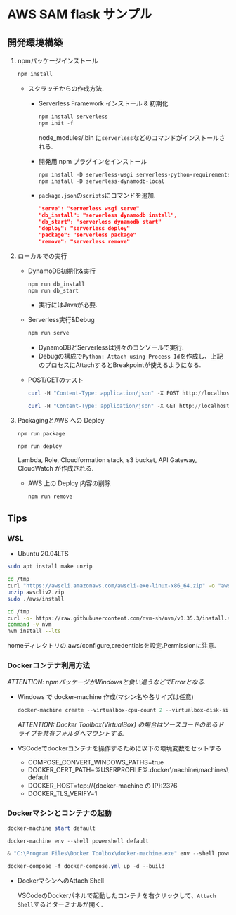 # AWS SAM flask サンプル

## 開発環境構築

1. npmパッケージインストール

   ```powershell
   npm install
   ```

   - スクラッチからの作成方法.
      - Serverless Framework インストール & 初期化

         ```powershell
         npm install serverless
         npm init -f
         ```

         node_modules/.bin に`serverless`などのコマンドがインストールされる.

      - 開発用 npm プラグインをインストール

         ```powershell
         npm install -D serverless-wsgi serverless-python-requirements serverless-offline-python
         npm install -D serverless-dynamodb-local
         ```

      - `package.json`の`scripts`にコマンドを追加.

         ```json
         "serve": "serverless wsgi serve"
         "db_install": "serverless dynamodb install",
         "db_start": "serverless dynamodb start"
         "deploy": "serverless deploy"
         "package": "serverless package"
         "remove": "serverless remove"
         ```

2. ローカルでの実行

   - DynamoDB初期化&実行

      ```powershell
      npm run db_install
      npm run db_start
      ```

      - 実行にはJavaが必要.

   - Serverless実行&Debug

      ```powershell
      npm run serve
      ```

      - DynamoDBとServerlessは別々のコンソールで実行.
      - Debugの構成で`Python: Attach using Process Id`を作成し、上記のプロセスにAttachするとBreakpointが使えるようになる.

   - POST/GETのテスト

      ```powershell
      curl -H "Content-Type: application/json" -X POST http://localhost:5000/users -d '{"userId": "alexdebrie1", "name": "Alex DeBrie"}'
      ```

      ```powershell
      curl -H "Content-Type: application/json" -X GET http://localhost:5000/users/alexdebrie1
      ```

3. PackagingとAWS への Deploy

   ```powershell
   npm run package
   ```

   ```powershell
   npm run deploy
   ```

   Lambda, Role, Cloudformation stack, s3 bucket, API Gateway, CloudWatch が作成される.

   - AWS 上の Deploy 内容の削除

      ```cmd
      npm run remove
      ```

## Tips

### WSL

- Ubuntu 20.04LTS

```bash
sudo apt install make unzip
```

```bash
cd /tmp
curl "https://awscli.amazonaws.com/awscli-exe-linux-x86_64.zip" -o "awscliv2.zip"
unzip awscliv2.zip
sudo ./aws/install
```

```bash
cd /tmp
curl -o- https://raw.githubusercontent.com/nvm-sh/nvm/v0.35.3/install.sh | bash
command -v nvm
nvm install --lts
```

homeディレクトリの.aws/configure,credentialsを設定.Permissionに注意.

### Dockerコンテナ利用方法

_ATTENTION: npmパッケージがWindowsと食い違うなどでErrorとなる._

- Windows で docker-machine 作成(マシン名や各サイズは任意)

   ```powershell
   docker-machine create --virtualbox-cpu-count 2 --virtualbox-disk-size 20000 --virtualbox-memory 4096 default
   ```

   _ATTENTION: Docker Toolbox(VirtualBox) の場合はソースコードのあるドライブを共有フォルダへマウントする._

- VSCodeでdockerコンテナを操作するために以下の環境変数をセットする
  - COMPOSE_CONVERT_WINDOWS_PATHS=true
  - DOCKER_CERT_PATH=%USERPROFILE%\.docker\machine\machines\default
  - DOCKER_HOST=tcp://{docker-machine の IP}:2376
  - DOCKER_TLS_VERIFY=1

### Dockerマシンとコンテナの起動

```powershell
docker-machine start default

docker-machine env --shell powershell default

& "C:\Program Files\Docker Toolbox\docker-machine.exe" env --shell powershell default | Invoke-Expression

docker-compose -f docker-compose.yml up -d --build
```

- DockerマシンへのAttach Shell

   VSCodeのDockerパネルで起動したコンテナを右クリックして、`Attach Shell`するとターミナルが開く.
